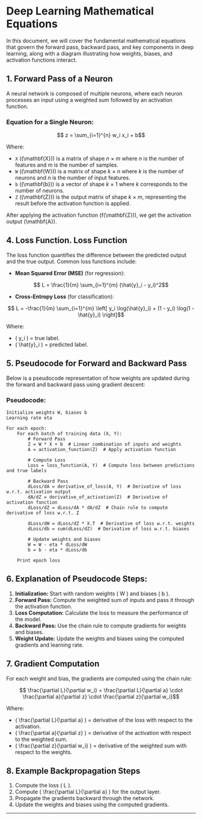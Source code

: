 # Deep Learning Mathematical Equations

In this document, we will cover the fundamental mathematical equations that govern the forward pass, backward pass, and key components in deep learning, along with a diagram illustrating how weights, biases, and activation functions interact.

## 1. **Forward Pass of a Neuron**

A neural network is composed of multiple neurons, where each neuron processes an input using a weighted sum followed by an activation function.

### Equation for a Single Neuron:

```math
    z = \sum_{i=1}^{n} w_i x_i + b
```

Where:
- `X` (\(\mathbf{X}\)) is a matrix of shape *n* × *m* where *n* is the number of features and *m* is the number of samples.
- `W` (\(\mathbf{W}\)) is a matrix of shape *k* × *n* where *k* is the number of neurons and *n* is the number of input features.
- `b` (\(\mathbf{b}\)) is a vector of shape *k* × 1 where *k* corresponds to the number of neurons.
- `Z` (\(\mathbf{Z}\)) is the output matrix of shape *k* × *m*, representing the result before the activation function is applied.


After applying the activation function \(f(\mathbf{Z})\), we get the activation output \(\mathbf{A}\).

## 4. **Loss Function**. **Loss Function**

The loss function quantifies the difference between the predicted output and the true output. Common loss functions include:

- **Mean Squared Error (MSE)** (for regression):

```math
    L = \frac{1}{m} \sum_{i=1}^{m} (\hat{y}_i - y_i)^2
```

- **Cross-Entropy Loss** (for classification):

```math
    L = -\frac{1}{m} \sum_{i=1}^{m} \left[ y_i \log(\hat{y}_i) + (1 - y_i) \log(1 - \hat{y}_i) \right]
```

Where:
- \( y_i \) = true label.
- \( \hat{y}_i \) = predicted label.

## 5. **Pseudocode for Forward and Backward Pass**

Below is a pseudocode representation of how weights are updated during the forward and backward pass using gradient descent:

### **Pseudocode:**

```
Initialize weights W, biases b
Learning rate eta

For each epoch:
    For each batch of training data (X, Y):
        # Forward Pass
        Z = W * X + b  # Linear combination of inputs and weights
        A = activation_function(Z)  # Apply activation function

        # Compute Loss
        Loss = loss_function(A, Y)  # Compute loss between predictions and true labels

        # Backward Pass
        dLoss/dA = derivative_of_loss(A, Y)  # Derivative of loss w.r.t. activation output
        dA/dZ = derivative_of_activation(Z)  # Derivative of activation function
        dLoss/dZ = dLoss/dA * dA/dZ  # Chain rule to compute derivative of loss w.r.t. Z

        dLoss/dW = dLoss/dZ * X.T  # Derivative of loss w.r.t. weights
        dLoss/db = sum(dLoss/dZ)  # Derivative of loss w.r.t. biases

        # Update weights and biases
        W = W - eta * dLoss/dW
        b = b - eta * dLoss/db

    Print epoch loss
```

## 6. **Explanation of Pseudocode Steps:**
1. **Initialization:** Start with random weights \( W \) and biases \( b \).
2. **Forward Pass:** Compute the weighted sum of inputs and pass it through the activation function.
3. **Loss Computation:** Calculate the loss to measure the performance of the model.
4. **Backward Pass:** Use the chain rule to compute gradients for weights and biases.
5. **Weight Update:** Update the weights and biases using the computed gradients and learning rate.

## 7. **Gradient Computation**

For each weight and bias, the gradients are computed using the chain rule:

```math
    \frac{\partial L}{\partial w_i} = \frac{\partial L}{\partial a} \cdot \frac{\partial a}{\partial z} \cdot \frac{\partial z}{\partial w_i}
```

Where:
- \( \frac{\partial L}{\partial a} \) = derivative of the loss with respect to the activation.
- \( \frac{\partial a}{\partial z} \) = derivative of the activation with respect to the weighted sum.
- \( \frac{\partial z}{\partial w_i} \) = derivative of the weighted sum with respect to the weights.

## 8. **Example Backpropagation Steps**

1. Compute the loss \( L \).
2. Compute \( \frac{\partial L}{\partial a} \) for the output layer.
3. Propagate the gradients backward through the network.
4. Update the weights and biases using the computed gradients.

---
